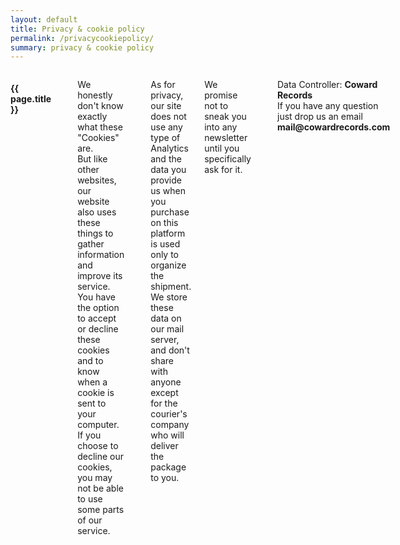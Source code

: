 ```yaml
---
layout: default
title: Privacy & cookie policy
permalink: /privacycookiepolicy/
summary: privacy & cookie policy
---
```


<div class="large-6 medium-12 small-12 large-centered columns page">
<h4 class="text-center">{{ page.title }}</h4>
    <br>

<p>We honestly don't know exactly what these "Cookies" are.<br>
But like other websites, our website also uses these things to gather information and improve its service. You have the option to accept or decline these cookies and to know when a cookie is sent to your computer. If you choose to decline our cookies, you may not be able to use some parts of our service.<p>

<p>As for privacy, our site does not use any type of Analytics and the data you provide us when you purchase on this platform is used only to organize the shipment.  We store these data on our mail server, and don't share with anyone except for the courier's company who will deliver the package to you.</p>

<p>We promise not to sneak you into any newsletter until you specifically ask for it.</p>

<hr>

<p>Data Controller: <strong>Coward Records</strong><br>
If you have any question just drop us an email <br>
<strong>mail@cowardrecords.com</strong></p>

</div>